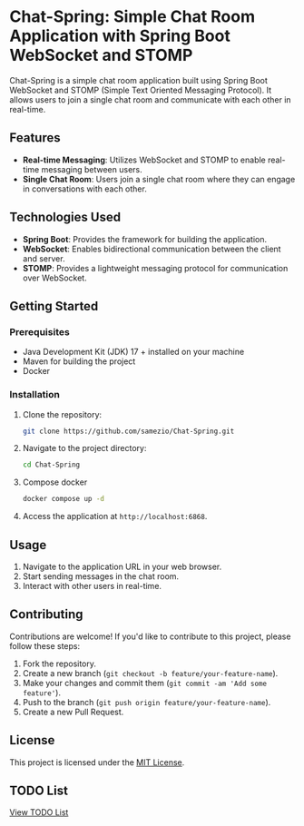 # Chat-Spring: Simple Chat Room Application with Spring Boot WebSocket and STOMP

Chat-Spring is a simple chat room application built using Spring Boot WebSocket and STOMP (Simple Text Oriented Messaging Protocol). It allows users to join a single chat room and communicate with each other in real-time.

## Features

- **Real-time Messaging**: Utilizes WebSocket and STOMP to enable real-time messaging between users.
- **Single Chat Room**: Users join a single chat room where they can engage in conversations with each other.

## Technologies Used

- **Spring Boot**: Provides the framework for building the application.
- **WebSocket**: Enables bidirectional communication between the client and server.
- **STOMP**: Provides a lightweight messaging protocol for communication over WebSocket.

## Getting Started

### Prerequisites

- Java Development Kit (JDK) 17 + installed on your machine
- Maven for building the project
- Docker

### Installation

1. Clone the repository:

   ```bash
   git clone https://github.com/samezio/Chat-Spring.git
   ```

2. Navigate to the project directory:

   ```bash
   cd Chat-Spring
   ```

3. Compose docker

   ```bash
   docker compose up -d
   ```

4. Access the application at `http://localhost:6868`.

## Usage

1. Navigate to the application URL in your web browser.
2. Start sending messages in the chat room.
3. Interact with other users in real-time.

## Contributing

Contributions are welcome! If you'd like to contribute to this project, please follow these steps:

1. Fork the repository.
2. Create a new branch (`git checkout -b feature/your-feature-name`).
3. Make your changes and commit them (`git commit -am 'Add some feature'`).
4. Push to the branch (`git push origin feature/your-feature-name`).
5. Create a new Pull Request.

## License

This project is licensed under the [MIT License](LICENSE).

## TODO List

[View TODO List](TODO.md)
